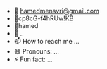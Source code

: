 - 👋 hamedmensvri@gmail.com
- 👀cp8cG-f4hRUw!KB
- 🌱hamed 
- 💞️ ..
- 📫 How to reach me ...
- 😄 Pronouns: ...
- ⚡ Fun fact: ...

<!---
9764319764319764/9764319764319764 is a ✨ special ✨ repository because its `README.md` (this file) appears on your GitHub profile.
You can click the Preview link to take a look at your changes.
--->

